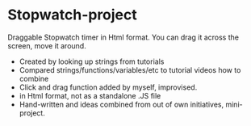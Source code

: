 # Stopwatch-project
Draggable Stopwatch timer in Html format. You can drag it across the screen, move it around.

- Created by looking up strings from tutorials
- Compared strings/functions/variables/etc to tutorial videos how to combine
- Click and drag function added by myself, improvised.
- in Html format, not as a standalone .JS file
- Hand-written and ideas combined from out of own initiatives, mini-project.
